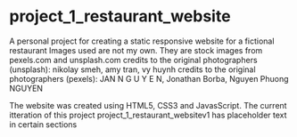 # project_1_restaurant_website
A personal project for creating a static responsive website for a fictional restaurant
Images used are not my own. They are stock images from pexels.com and unsplash.com
credits to the original photographers (unsplash): nikolay smeh, amy tran, vy huynh
credits to the original photographers (pexels): JAN N G U Y E N, Jonathan Borba, Nguyen Phuong NGUYEN 

The website was created using HTML5, CSS3 and JavasScript.
The current itteration of this project project_1_restaurant_websitev1 has placeholder text in certain sections

